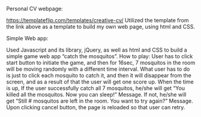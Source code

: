 Personal CV webpage:

https://templateflip.com/templates/creative-cv/
Utilized the template from the link above as a template to build my own web page, using html and CSS.


Simple Web app:

Used Javascript and its library, jQuery, as well as html and CSS to build a simple game web app “catch the mosquitos”.
How to play:
User has to click start button to initiate the game, and then for 16sec, 7 mosquitos in the room will be moving randomly with a different time interval.
What user has to do is just to click each mosquito to catch it, and then it will disappear from the screen, and as a result of that the user will get one score up.
When the time is up, If the user successfully catch all 7 mosquitos, he/she will get “You killed all the mosquitos. Now you can sleep!” Message. If not, he/she will get “Still # mosquitos are left in the room. You want to try again?” Message. Upon clicking cancel button, the page is reloaded so that user can retry. 



